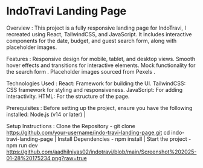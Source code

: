 # IndoTravi Landing Page

Overview : This project is a fully responsive landing page for IndoTravi, I recreated using React, TailwindCSS, and JavaScript. It includes interactive components for the date, budget, and guest search form, along with placeholder images.

Features : Responsive design for mobile, tablet, and desktop views. Smooth hover effects and transitions for interactive elements. Mock functionality for the search form . Placeholder images sourced from Pexels .

Technologies Used : React: Framework for building the UI. TailwindCSS: CSS framework for styling and responsiveness. JavaScript: For adding interactivity. HTML: For the structure of the page.

Prerequisites : Before setting up the project, ensure you have the following installed: Node.js (v14 or later) |

Setup Instructions : Clone the Repository - git clone https://github.com/your-username/indo-travi-landing-page.git cd indo-travi-landing-page | Install Dependencies - npm install | Start the project - npm run dev
https://github.com/aadhilniyas02/indotravi/blob/main/Screenshot%202025-01-28%20175234.png?raw=true
